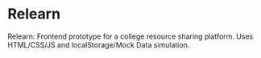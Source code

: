 # Relearn
 Relearn: Frontend prototype for a college resource sharing platform. Uses HTML/CSS/JS and localStorage/Mock Data simulation.
